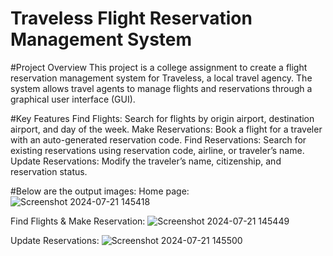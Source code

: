 # Traveless Flight Reservation Management System

#Project Overview
This project is a college assignment to create a flight reservation management system for Traveless, a local travel agency. The system allows travel agents to manage flights and reservations through a graphical user interface (GUI).

#Key Features
Find Flights: Search for flights by origin airport, destination airport, and day of the week.
Make Reservations: Book a flight for a traveler with an auto-generated reservation code.
Find Reservations: Search for existing reservations using reservation code, airline, or traveler’s name.
Update Reservations: Modify the traveler’s name, citizenship, and reservation status.

#Below are the output images:
Home page:
![Screenshot 2024-07-21 145418](https://github.com/user-attachments/assets/bb5eae77-8227-4b60-94a0-8a2685ce7c33)

Find Flights & Make Reservation:
![Screenshot 2024-07-21 145449](https://github.com/user-attachments/assets/90ad50eb-d2c4-4306-8123-fc04bfb4873b)

Update Reservations:
![Screenshot 2024-07-21 145500](https://github.com/user-attachments/assets/67bf3245-9080-4592-a270-6b719f3d9700)
